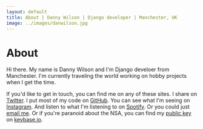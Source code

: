 ```yaml
---
layout: default
title: About | Danny Wilson | Django developer | Manchester, UK
image: ../images/danwilson.jpg
---
```

# About
Hi there. My name is Danny Wilson and I'm Django develoer from Manchester. I'm currently traveling the world working on hobby projects when I get the time. 

If you'd like to get in touch, you can find me on any of these sites. I share on [Twitter](http://twitter.com/wilsonand1). I put most of my code on [GitHub](http://github.com/wilsonand1). You can see what I'm seeing on [Instagram](http://instagram.com/wilsonand1). And listen to what I'm listening to on [Spotify](http://open.spotify.com/user/1128636631). Or you could just <a href="mailto:dannywilson32@gmail.com">email me</a>. Or if you're paranoid about the NSA, you can find my [public key](https://keybase.io/wilson) on [keybase.io](https://keybase.io).
